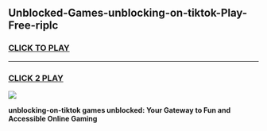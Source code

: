 
## Unblocked-Games-unblocking-on-tiktok-Play-Free-riplc
<h3>
<a href="https://premium76.site?title=unblocking-on-tiktok&ref=18A1">CLICK TO PLAY</a></h3>
<hr>

<h3>
<a href="https://premium76.site?title=unblocking-on-tiktok&ref=18A1">CLICK 2 PLAY</a>
  
</h3>

<a href="https://premium76.site?title=unblocking-on-tiktok&ref=18A1"><img src="https://clearcache.store/games.png"></a>


**unblocking-on-tiktok games unblocked: Your Gateway to Fun and Accessible Online Gaming**
